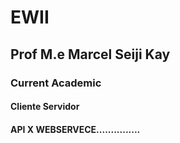 # EWII
## Prof M.e Marcel Seiji Kay
### Current Academic  
#### Cliente Servidor
#### API X WEBSERVECE...............
